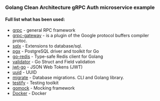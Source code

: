 ### Golang Clean Architecture gRPC Auth microservice example

#### Full list what has been used:
* [grpc](https://github.com/grpc/grpc-go) - general RPC framework
* [grpc-gateway](https://github.com/grpc-ecosystem/grpc-gateway) - is a plugin of the Google protocol buffers compiler protoc.
* [sqlx](https://github.com/jmoiron/sqlx) - Extensions to database/sql.
* [pgx](https://github.com/jackc/pgx) - PostgreSQL driver and toolkit for Go
* [go-redis](https://github.com/go-redis/redis) - Type-safe Redis client for Golang
* [validator](https://github.com/go-playground/validator) - Go Struct and Field validation
* [jwt-go](https://github.com/dgrijalva/jwt-go) - JSON Web Tokens (JWT)
* [uuid](https://github.com/google/uuid) - UUID
* [migrate](https://github.com/golang-migrate/migrate) - Database migrations. CLI and Golang library.
* [testify](https://github.com/stretchr/testify) - Testing toolkit
* [gomock](https://github.com/golang/mock) - Mocking framework
* [Docker](https://www.docker.com/) - Docker
